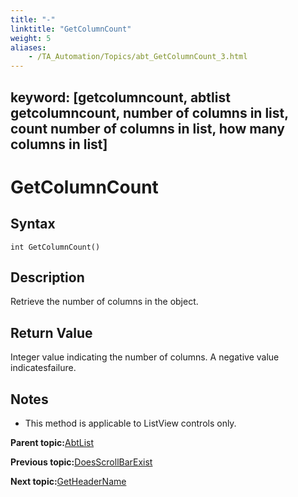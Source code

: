 ```yaml
--- 
title: "-"
linktitle: "GetColumnCount"
weight: 5
aliases: 
    - /TA_Automation/Topics/abt_GetColumnCount_3.html
---
```

keyword: [getcolumncount, abtlist getcolumncount, number of columns in list, count number of columns in list, how many columns in list]
---

# GetColumnCount

## Syntax

`int GetColumnCount()`

## Description

Retrieve the number of columns in the object.

## Return Value

Integer value indicating the number of columns. A negative value indicatesfailure.

## Notes

-   This method is applicable to ListView controls only.

**Parent topic:**[AbtList](/TA_Automation/Topics/abt_AbtList.html)

**Previous topic:**[DoesScrollBarExist](/TA_Automation/Topics/abt_DoesScrollBarExist_3.html)

**Next topic:**[GetHeaderName](/TA_Automation/Topics/abt_GetHeaderName_3.html)


